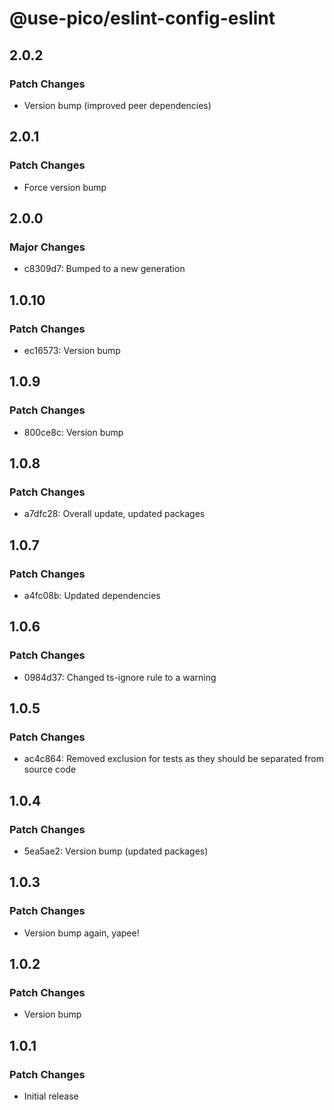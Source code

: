 # @use-pico/eslint-config-eslint

## 2.0.2

### Patch Changes

- Version bump (improved peer dependencies)

## 2.0.1

### Patch Changes

- Force version bump

## 2.0.0

### Major Changes

- c8309d7: Bumped to a new generation

## 1.0.10

### Patch Changes

- ec16573: Version bump

## 1.0.9

### Patch Changes

- 800ce8c: Version bump

## 1.0.8

### Patch Changes

- a7dfc28: Overall update, updated packages

## 1.0.7

### Patch Changes

- a4fc08b: Updated dependencies

## 1.0.6

### Patch Changes

- 0984d37: Changed ts-ignore rule to a warning

## 1.0.5

### Patch Changes

- ac4c864: Removed exclusion for tests as they should be separated from source code

## 1.0.4

### Patch Changes

- 5ea5ae2: Version bump (updated packages)

## 1.0.3

### Patch Changes

- Version bump again, yapee!

## 1.0.2

### Patch Changes

- Version bump

## 1.0.1

### Patch Changes

- Initial release
